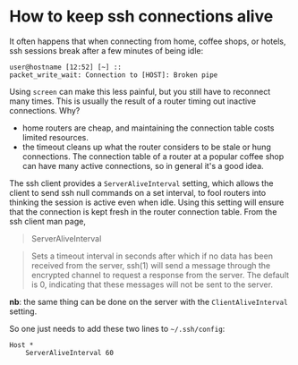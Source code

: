 # How to keep ssh connections alive

It often happens that when connecting from home, coffee shops, or hotels,
ssh sessions break after a few minutes of being idle:

    user@hostname [12:52] [~] ::
    packet_write_wait: Connection to [HOST]: Broken pipe

Using `screen` can make this less painful, but you still have to reconnect many
times. This is usually the result of a router timing
out inactive connections. Why?

* home routers are cheap, and maintaining the connection table costs limited
resources.
* the timeout cleans up what the router considers to be stale or hung
connections. The connection table of a router at a popular coffee shop can have
many active connections, so in general it's a good idea.

The ssh client provides a `ServerAliveInterval` setting, which allows the client
to send ssh null commands on a set interval, to fool routers into thinking the
session is active even when idle. Using this setting will
ensure that the connection is kept fresh in the router connection table. From
the ssh client man page,

> ServerAliveInterval

> Sets a timeout interval in seconds after which if no data has been received from
> the server, ssh(1) will send a message through the encrypted channel to request a
> response from the server. The default is 0, indicating that these messages will
> not be sent to the server.

**nb**: the same thing can be done on the server with the `ClientAliveInterval`
setting.

So one just needs to add these two lines to `~/.ssh/config`:

    Host *
        ServerAliveInterval 60



